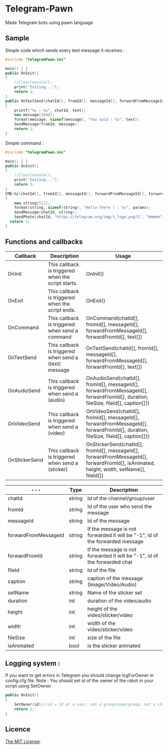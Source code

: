 # Telegram-Pawn
Made Telegram bots using pawn language


## Sample

Simple code which sends every text message it receives :
```cpp
#include "telegramPawn.inc"

main() { }
public OnInit()
{
	//ClearConsole();
	print("Initing...");
	return 1;
}
public OnTextSend(chatId[], fromId[], messageId[], forwardFromMessageId[], forwardFromId[], text[])
{
	printf("%s : %s", chatId, text);
	new message[2048];
	format(message, sizeof(message), "You said : %s", text);
	SendMessage(fromId, message);
	return 1;
}
```

Simple command :
```cpp
#include "telegramPawn.inc"

main() { }
public OnInit()
{
	//ClearConsole();
	print("Initing...");
	return 1;
}
CMD:hi(chatId[], fromId[], messageId[], forwardFromMessageId[], forwardFromId[], params[])
{
	new string[512];
	format(string, sizeof(string), "Hello there ! : %s", params);
	SendMessage(chatId, string);
	SendPhoto(chatId, "https://telegram.org/img/t_logo.png?1", "Hmmmm");
  return 1;
}
```


## Functions and callbacks
| Callback | Description | Usage |
| --- | --- | --- |
| OnInit | This callback is triggered when the script starts.  | OnInit() |
| OnExit | This callback is triggered when the script ends.  | OnExit() |
| OnCommand | This callback is triggered when send a command  | OnCommand(chatId[], fromId[], messageId[], forwardFromMessageId[], forwardFromId[], text[]) |
| OnTextSend | This callback is triggered when send a (text) message  | OnTextSend(chatId[], fromId[], messageId[], forwardFromMessageId[], forwardFromId[], text[]) |
| OnAudioSend | This callback is triggered when send a (audio)  | OnAudioSend(chatId[], fromId[], messageId[], forwardFromMessageId[], forwardFromId[], duration, fileSize, fileId[], caption[])) |
| OnVideoSend | This callback is triggered when send a (video)  | OnVideoSend(chatId[], fromId[], messageId[], forwardFromMessageId[], forwardFromId[], duration, fileSize, fileId[], caption[])) |
| OnStickerSend | This callback is triggered when send a (sticker)  | OnStickerSend(chatId[], fromId[], messageId[], forwardFromMessageId[], forwardFromId[], isAnimated, height, width, setName[], fileId[]) |


| --- | Type | Description | 
| --- | --- | --- |
| chatId | string  | Id of the channel/group/user | 
| fromId | string  | Id of the user who send the message  | 
| messageId | string  | Id of the message  | 
| forwardFromMessageId | string  | If the message is not forwarded it will be "-1", id of the forwarded message  | 
| forwardFromId | string  | If the message is not forwarded it will be "-1", id of the forwarded chat  | 
| fileId | string  | Id of the file  | 
| caption | string  | caption of the message (Image/Video/Audio)  | 
| setName | string  | Name of the sticker set  | 
| duration | int  | duration of the video/audio  | 
| height | int  | height of the video/sticker/video  | 
| width | int  | width of the video/sticker/video  | 
| fileSize | int  | size of the file  | 
| isAnimated | bool  | is the sticker animated  | 

## Logging system :
If you want to get errors in Telegram you should change logForOwner in config.cfg file.
Note : You should set id of the owner of the robot in your script using SetOwner
```cpp
public OnInit()
{
	SetOwner(id);//id = Id of a user, not a group/supergroup, not a channel
	return 1;
}
```

## Licence
[The MIT License](https://github.com/NimaBastani/Telegram-Pawn/blob/main/LICENSE).

